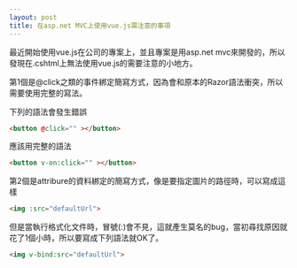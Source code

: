 ```yaml
---
layout: post
title: 在asp.net MVC上使用vue.js需注意的事項
---
```

最近開始使用vue.js在公司的專案上，並且專案是用asp.net mvc來開發的，所以發現在.cshtml上無法使用vue.js的需要注意的小地方。

第1個是@click之類的事件綁定簡寫方式，因為會和原本的Razor語法衝突，所以需要使用完整的寫法。

下列的語法會發生錯誤
```html
<button @click="" ></button>
```

應該用完整的語法
```html
<button v-on:click="" ></button>
```

第2個是attribure的資料綁定的簡寫方式，像是要指定圖片的路徑時，可以寫成這樣
```html
<img :src="defaultUrl">
```
但是當執行格式化文件時，冒號(:)會不見，這就產生莫名的bug，當初尋找原因就花了1個小時，所以要寫成下列語法就OK了。
```html
<img v-bind:src="defaultUrl">
```
